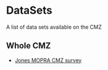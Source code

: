 # DataSets
A list of data sets available on the CMZ

## Whole CMZ

 * [Jones MOPRA CMZ survey](http://newt.phys.unsw.edu.au/mopracmz/)

